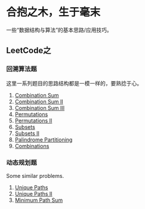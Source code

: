 # 合抱之木，生于毫末

一些“数据结构与算法”的基本思路/应用技巧。

## LeetCode之

### 回溯算法题

这里一系列题目的思路结构都是一模一样的，要熟捻于心。

1. [Combination Sum](https://github.com/Epsilon-Chuan/LeetCode/blob/master/problems/039.%20Combination%20Sum.md)
2. [Combination Sum II](https://github.com/Epsilon-Chuan/LeetCode/blob/master/problems/040.%20Combination%20Sum%20II.md)
3. [Combination Sum III](https://github.com/Epsilon-Chuan/LeetCode/blob/master/problems/216.%20Combination%20Sum%20III.md)
4. [Permutations](https://github.com/Epsilon-Chuan/LeetCode/blob/master/problems/046.%20Permutations.md)
5. [Permutations II](https://github.com/Epsilon-Chuan/LeetCode/blob/master/problems/047.%20Permutations%20II.md)
6. [Subsets](https://github.com/Epsilon-Chuan/LeetCode/blob/master/problems/078.%20Subsets.md)
7. [Subsets II](https://github.com/Epsilon-Chuan/LeetCode/blob/master/problems/090.%20Subsets%20II.md)
8. [Palindrome Partitioning](https://github.com/Epsilon-Chuan/LeetCode/blob/master/problems/131.%20Palindrome%20Partitioning.md)
9. [Combinations](https://github.com/Epsilon-Chuan/LeetCode/blob/master/problems/077.%20Combinations.md)

### 动态规划题

Some similar problems.

1. [Unique Paths](https://github.com/Epsilon-Chuan/LeetCode/blob/master/problems/062.%20Unique%20Paths.md)
2. [Unique Paths II](https://github.com/Epsilon-Chuan/LeetCode/blob/master/problems/063.%20Unique%20Paths%20II.md)
3. [Minimum Path Sum](https://github.com/Epsilon-Chuan/LeetCode/blob/master/problems/064.%20Minimum%20Path%20Sum.md)
